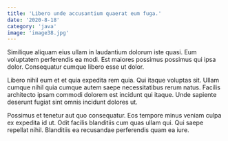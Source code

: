 ```yaml
---
title: 'Libero unde accusantium quaerat eum fuga.'
date: '2020-8-18'
category: 'java'
image: 'image38.jpg'
---
```


Similique aliquam eius ullam in laudantium dolorum iste quasi. Eum voluptatem perferendis ea modi. Est maiores possimus possimus qui ipsa dolor. Consequatur cumque libero esse ut dolor.
 Libero nihil eum et et quia expedita rem quia. Qui itaque voluptas sit. Ullam cumque nihil quia cumque autem saepe necessitatibus rerum natus. Facilis architecto ipsam commodi dolorem est incidunt qui itaque. Unde sapiente deserunt fugiat sint omnis incidunt dolores ut.
 Possimus et tenetur aut quo consequatur. Eos tempore minus veniam culpa ex expedita id ut. Odit facilis blanditiis cum quas ullam qui. Qui saepe repellat nihil. Blanditiis ea recusandae perferendis quam ea iure.
